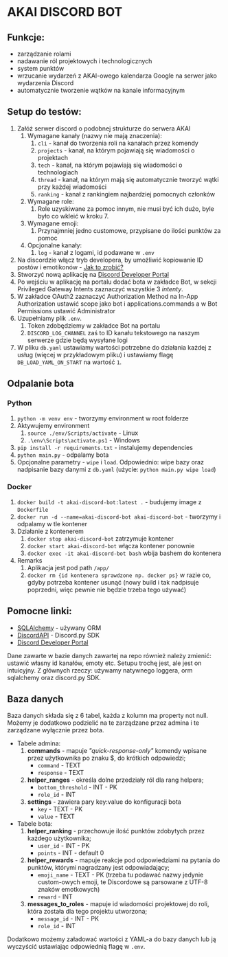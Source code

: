 # AKAI DISCORD BOT

## Funkcje:

- zarządzanie rolami
- nadawanie ról projektowych i technologicznych
- system punktów
- wrzucanie wydarzeń z AKAI-owego kalendarza Google na serwer jako wydarzenia Discord
- automatycznie tworzenie wątków na kanale informacyjnym


## Setup do testów:
1. Załóż serwer discord o podobnej strukturze do serwera AKAI
   1. Wymagane kanały (nazwy nie mają znaczenia):
      1. `cli` - kanał do tworzenia roli na kanałach przez komendy
      2. `projects` - kanał, na którym pojawiają się wiadomości o projektach
      3. `tech` - kanał, na którym pojawiają się wiadomości o technologiach
      4. `thread` - kanał, na którym mają się automatycznie tworzyć wątki przy każdej wiadomości
      5. `ranking` - kanał z rankingiem najbardziej pomocnych członków
   2. Wymagane role:
      1. Role uzyskiwane za pomoc innym, nie musi być ich dużo, byle było co wkleić w kroku 7.
   3. Wymagane emoji:
      1. Przynajmniej jedno customowe, przypisane do ilości punktów za pomoc
   4. Opcjonalne kanały:
      1. `log` - kanał z logami, id podawane w `.env`
2. Na discordzie włącz tryb developera, by umożliwić kopiowanie ID postów i emotikonów - [Jak to zrobić?](https://www.howtogeek.com/714348/how-to-enable-or-disable-developer-mode-on-discord/)
3. Stworzyć nową aplikację na [Discord Developer Portal](https://discord.com/developers/applications/.)
4. Po wejściu w aplikację na portalu dodać bota w zakładce Bot, w sekcji Privileged Gateway Intents zaznaczyć wszystkie 3 *intenty*.
5. W zakładce OAuth2 zaznaczyć Authorization Method na In-App Authorization ustawić scope jako bot i applications.commands a w Bot Permissions ustawić Administrator
6. Uzupełniamy plik `.env`.
   1. Token zdobędziemy w zakładce Bot na portalu
   2. `DISCORD_LOG_CHANNEL` zaś to ID kanału tekstowego na naszym serwerze gdzie będą wysyłane logi 
7. W pliku `db.yaml` ustawiamy wartości potrzebne do działania każdej z usług (więcej w przykładowym pliku) i ustawiamy flagę `DB_LOAD_YAML_ON_START` na wartość `1`.


## Odpalanie bota

### Python
1. `python -m venv env` - tworzymy environment w root folderze
2. Aktywujemy environment
   1. `source ./env/Scripts/activate` - Linux 
   2. `.\env\Scripts\activate.ps1` - Windows
3. `pip install -r requirements.txt` - instalujemy dependencies
4. `python main.py` - odpalamy bota
5. Opcjonalne parametry - `wipe` i `load`. Odpowiednio: wipe bazy oraz nadpisanie bazy danymi z `db.yaml` (użycie: `python main.py wipe load`)

### Docker
1. `docker build -t akai-discord-bot:latest .` - budujemy image z `Dockerfile`
2. `docker run -d --name=akai-discord-bot akai-discord-bot` - tworzymy i odpalamy w tle kontener
3. Działanie z kontenerem
   1. `docker stop akai-discord-bot` zatrzymuje kontener
   2. `docker start akai-discord-bot` włącza kontener ponownie
   3. `docker exec -it akai-discord-bot bash` wbija bashem do kontenera
4. Remarks
   1. Aplikacja jest pod path `/app/`
   2. `docker rm {id kontenera sprawdzone np. docker ps}` w razie co, gdyby potrzeba kontener usunąć (nowy build i tak nadpisuje poprzedni, więc pewnie nie będzie trzeba tego używać)


## Pomocne linki: 
- [SQLAlchemy](https://docs.sqlalchemy.org/en/14/orm/tutorial.html) - używany ORM  
- [DiscordAPI](https://discordpy.readthedocs.io/en/stable/api.html) - Discord.py SDK
- [Discord Developer Portal](https://discord.com/developers/applications/.)

Dane zawarte w bazie danych zawartej na repo również należy zmienić: ustawić własny id kanałów, emoty etc. Setupu trochę jest, ale jest on intuicyjny. Z głównych rzeczy: używamy natywnego loggera, orm sqlalchemy oraz discord.py SDK.


## Baza danych

Baza danych składa się z 6 tabel, każda z kolumn ma property not null. Możemy je dodatkowo podzielić na te zarządzane
przez admina i te zarządzane wyłącznie przez bota.

* Tabele admina:
   1. **commands** - mapuje _"quick-response-only"_ komendy wpisane przez użytkownika po znaku $, do krótkich
      odpowiedzi;
      - `command` - TEXT
      - `response` - TEXT
   2. **helper_ranges** - określa dolne przedziały ról dla rang helpera;
      - `bottom_threshold` - INT - PK
      - `role_id` - INT
   3. **settings** - zawiera pary key:value do konfiguracji bota
      - `key` - TEXT - PK
      - `value` - TEXT
* Tabele bota:
   1. **helper_ranking** - przechowuje ilość punktów zdobytych przez każdego użytkownika;
      - `user_id` - INT - PK
      - `points` - INT - default 0
   2. **helper_rewards** - mapuje reakcje pod odpowiedziami na pytania do punktów, którymi nagradzany jest
      odpowiadający;
      - `emoji_name` - TEXT - PK (trzeba tu podawać nazwy jedynie custom-owych emoji, te Discordowe są parsowane z UTF-8 znaków emotkowych)
      - `reward` - INT
   3. **messages_to_roles** - mapuje id wiadomości projektowej do roli, która została dla tego projektu utworzona;
      - `message_id` - INT - PK
      - `role_id` - INT

Dodatkowo możemy załadować wartości z YAML-a do bazy danych lub ją wyczyścić ustawiając odpowiednią flagę w `.env`.
